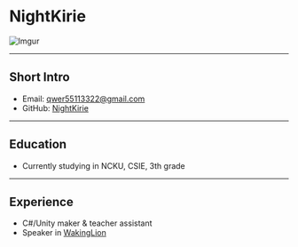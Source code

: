 # NightKirie
![Imgur](https://i.imgur.com/WtkynCw.jpg)

---
## Short Intro
- Email: qwer55113322@gmail.com
- GitHub: [NightKirie](https://github.com/NightKirie)

---
## Education
- Currently studying in NCKU, CSIE, 3th grade

---
## Experience
- C#/Unity maker & teacher assistant
- Speaker in [WakingLion](https://www.facebook.com/WakingLion/)


